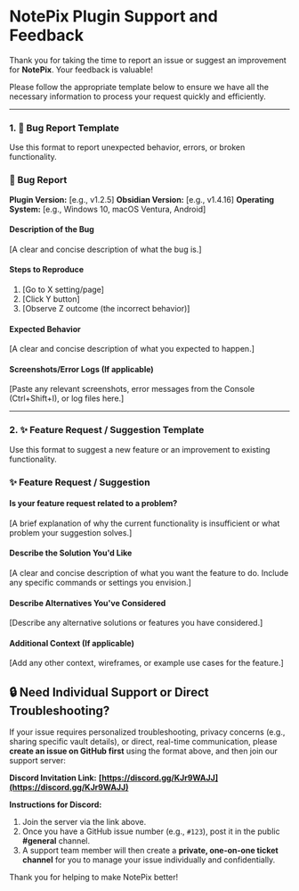 
# NotePix Plugin Support and Feedback

Thank you for taking the time to report an issue or suggest an improvement for **NotePix**. Your feedback is valuable!

Please follow the appropriate template below to ensure we have all the necessary information to process your request quickly and efficiently.

---

### **1. 🐞 Bug Report Template**

Use this format to report unexpected behavior, errors, or broken functionality.

### 🐞 Bug Report

**Plugin Version:** [e.g., v1.2.5]
**Obsidian Version:** [e.g., v1.4.16]
**Operating System:** [e.g., Windows 10, macOS Ventura, Android]

#### Description of the Bug
[A clear and concise description of what the bug is.]

#### Steps to Reproduce
1. [Go to X setting/page]
2. [Click Y button]
3. [Observe Z outcome (the incorrect behavior)]

#### Expected Behavior
[A clear and concise description of what you expected to happen.]

#### Screenshots/Error Logs (If applicable)
[Paste any relevant screenshots, error messages from the Console (Ctrl+Shift+I), or log files here.]

-----

### **2. ✨ Feature Request / Suggestion Template**

Use this format to suggest a new feature or an improvement to existing functionality.

### ✨ Feature Request / Suggestion

#### Is your feature request related to a problem?
[A brief explanation of why the current functionality is insufficient or what problem your suggestion solves.]

#### Describe the Solution You'd Like
[A clear and concise description of what you want the feature to do. Include any specific commands or settings you envision.]

#### Describe Alternatives You've Considered
[Describe any alternative solutions or features you have considered.]

#### Additional Context (If applicable)
[Add any other context, wireframes, or example use cases for the feature.]

## 🔒 Need Individual Support or Direct Troubleshooting?

If your issue requires personalized troubleshooting, privacy concerns (e.g., sharing specific vault details), or direct, real-time communication, please **create an issue on GitHub first** using the format above, and then join our support server:

**Discord Invitation Link:** **[https://discord.gg/KJr9WAJJ](https://discord.gg/KJr9WAJJ)**

**Instructions for Discord:**

1.  Join the server via the link above.
2.  Once you have a GitHub issue number (e.g., `#123`), post it in the public **\#general** channel.
3.  A support team member will then create a **private, one-on-one ticket channel** for you to manage your issue individually and confidentially.

Thank you for helping to make NotePix better\!

```
```
